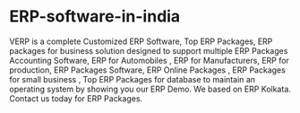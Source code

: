 # ERP-software-in-india
VERP is a complete Customized ERP Software, Top ERP Packages, ERP packages for business solution designed to support multiple ERP Packages Accounting Software, ERP for Automobiles , ERP for Manufacturers, ERP for production, ERP Packages Software, ERP Online Packages , ERP Packages for small business , Top ERP Packages for database to maintain an  operating system by showing you our ERP Demo. We based on ERP Kolkata. Contact us today for ERP Packages.
